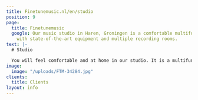 ```yaml
---
title: Finetunemusic.nl/en/studio
position: 9
page:
  title: Finetunemusic
  google: Our music studio in Haren, Groningen is a comfortable multifunctional workspace
    with state-of-the-art equipment and multiple recording rooms.
text: |-
  # Studio

  You will feel comfortable and at home in our studio. It is a multifunctional workspace with state-of-the-art equipment and multiple recording rooms. We offer entire band recordings, but we provide for smaller recording sessions as well. It will be our pleasure to take care of the mixing of your music and to offer advice concerning music production as such. We can help you work out your compositions and find the right sound for your songs. Whether it’s cinematic arrangements, soulful RnB-productions or experimental beats, versatility is one of our qualities.
image:
  image: "/uploads/FTM-34284.jpg"
clients:
  title: Clients
layout: info
---
```

